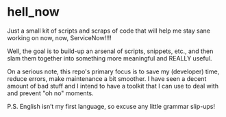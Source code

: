 # hell_now
Just a small kit of scripts and scraps of code that will help me stay sane working on now, now, ServiceNow!!!!

Well, the goal is to build-up an arsenal of scripts, snippets, etc., and then slam them together into something more meaningful and REALLY useful. 

On a serious note, this repo's primary focus is to save my (developer) time, reduce errors, make maintenance a bit smoother. I have seen a decent amount of bad stuff and I intend to have a toolkit that I can use to deal with and prevent "oh no" moments. 

P.S. English isn’t my first language, so excuse any little grammar slip-ups!
